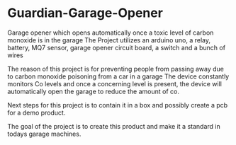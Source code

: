 # Guardian-Garage-Opener
Garage opener which opens automatically once a toxic level of carbon monoxide is in the garage
The Project utilizes an arduino uno, a relay, battery, MQ7 sensor, garage opener circuit board, a switch and a bunch of wires

The reason of this project is for preventing people from passing away due to carbon monoxide poisoning from a car in a garage
The device constantly monitors Co levels and once a concerning level is present, the device will automatically open the garage to reduce the amount of co. 

Next steps for this project is to contain it in a box and possibly create a pcb for a demo product.

The goal of the project is to create this product and make it a standard in todays garage machines. 
